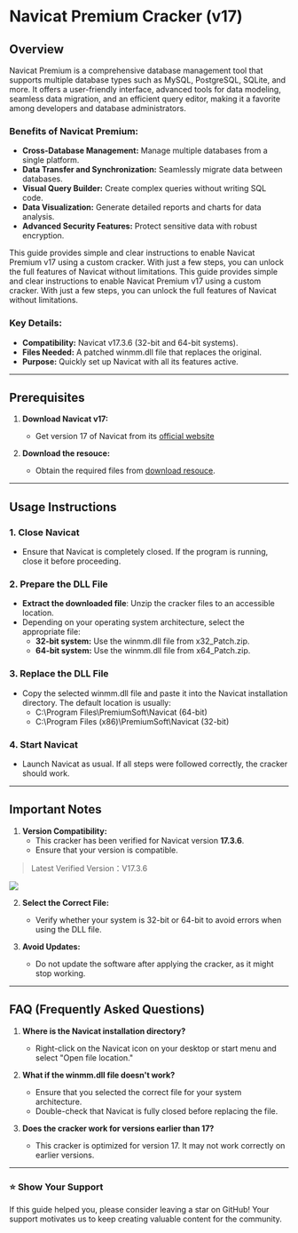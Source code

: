 # Navicat Premium Cracker (v17)

## Overview
Navicat Premium is a comprehensive database management tool that supports multiple database types such as MySQL, PostgreSQL, SQLite, and more. It offers a user-friendly interface, advanced tools for data modeling, seamless data migration, and an efficient query editor, making it a favorite among developers and database administrators.

### Benefits of Navicat Premium:
- **Cross-Database Management:** Manage multiple databases from a single platform.
- **Data Transfer and Synchronization:** Seamlessly migrate data between databases.
- **Visual Query Builder:** Create complex queries without writing SQL code.
- **Data Visualization:** Generate detailed reports and charts for data analysis.
- **Advanced Security Features:** Protect sensitive data with robust encryption.

This guide provides simple and clear instructions to enable Navicat Premium v17 using a custom cracker. With just a few steps, you can unlock the full features of Navicat without limitations.
This guide provides simple and clear instructions to enable Navicat Premium v17 using a custom cracker. With just a few steps, you can unlock the full features of Navicat without limitations. 

### Key Details:
- **Compatibility:** Navicat v17.3.6 (32-bit and 64-bit systems).
- **Files Needed:** A patched winmm.dll file that replaces the original.
- **Purpose:** Quickly set up Navicat with all its features active.

---

## Prerequisites

1. **Download Navicat v17:**
   - Get version 17 of Navicat from its [official website](https://www.navicat.com/store/navicat-premium-plan)

2. **Download the resouce:**
   - Obtain the required files from [download resouce](https://github.com/zarfadev/Navicat_Patch_v17/blob/main/Navicat_17.x.zip).

---

## Usage Instructions

### 1. **Close Navicat**
- Ensure that Navicat is completely closed. If the program is running, close it before proceeding.

### 2. **Prepare the DLL File**
- **Extract the downloaded file**: Unzip the cracker files to an accessible location.
- Depending on your operating system architecture, select the appropriate file:
  - **32-bit system:** Use the winmm.dll file from x32_Patch.zip.
  - **64-bit system:** Use the winmm.dll file from x64_Patch.zip.

### 3. **Replace the DLL File**
- Copy the selected winmm.dll file and paste it into the Navicat installation directory. The default location is usually:
  - C:\Program Files\PremiumSoft\Navicat (64-bit)
  - C:\Program Files (x86)\PremiumSoft\Navicat (32-bit)

### 4. **Start Navicat**
- Launch Navicat as usual. If all steps were followed correctly, the cracker should work.

---

## Important Notes

1. **Version Compatibility:**
   - This cracker has been verified for Navicat version **17.3.6**.
   - Ensure that your version is compatible.

>Latest Verified Version：V17.3.6
<img src="./tested.png">

2. **Select the Correct File:**
   - Verify whether your system is 32-bit or 64-bit to avoid errors when using the DLL file.

3. **Avoid Updates:**
   - Do not update the software after applying the cracker, as it might stop working.

---

## FAQ (Frequently Asked Questions)

1. **Where is the Navicat installation directory?**
   - Right-click on the Navicat icon on your desktop or start menu and select "Open file location."

2. **What if the winmm.dll file doesn't work?**
   - Ensure that you selected the correct file for your system architecture.
   - Double-check that Navicat is fully closed before replacing the file.

3. **Does the cracker work for versions earlier than 17?**
   - This cracker is optimized for version 17. It may not work correctly on earlier versions.

---

### ⭐ Show Your Support
If this guide helped you, please consider leaving a star on GitHub! Your support motivates us to keep creating valuable content for the community.
